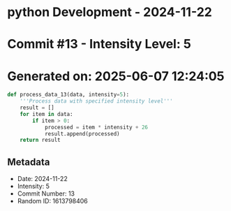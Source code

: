 ﻿# python Development - 2024-11-22
# Commit #13 - Intensity Level: 5
# Generated on: 2025-06-07 12:24:05
```python
def process_data_13(data, intensity=5):
    '''Process data with specified intensity level'''
    result = []
    for item in data:
        if item > 0:
            processed = item * intensity + 26
            result.append(processed)
    return result
```
## Metadata
- Date: 2024-11-22
- Intensity: 5
- Commit Number: 13
- Random ID: 1613798406
